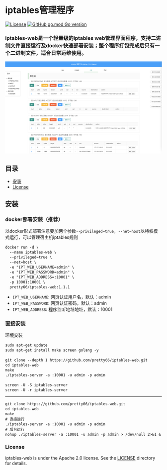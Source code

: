 # iptables管理程序
[![License](https://img.shields.io/badge/License-Apache%202.0-blue.svg)](https://opensource.org/licenses/Apache-2.0) [![GitHub go.mod Go version](https://img.shields.io/github/go-mod/go-version/pretty66/iptables-web)](https://github.com/pretty66/iptables-web/blob/master/go.mod)
### iptables-web是一个轻量级的iptables web管理界面程序，支持二进制文件直接运行及docker快速部署安装；整个程序打包完成后只有一个二进制文件，适合日常运维使用。
![web](./docs/iptables-web.png)

## 目录
- [安装](#安装)
- [License](#License)

## 安装
### docker部署安装（推荐）
以docker形式部署注意要加两个参数`--privileged=true`，`--net=host`以特权模式运行，可以管理宿主机iptables规则
```shell
docker run -d \
  --name iptables-web \
  --privileged=true \
  --net=host \
  -e "IPT_WEB_USERNAME=admin" \
  -e "IPT_WEB_PASSWORD=admin" \
  -e "IPT_WEB_ADDRESS=:10001" \
  -p 10001:10001 \
  pretty66/iptables-web:1.1.1 
```
- `IPT_WEB_USERNAME`: 网页认证用户名，默认：admin
- `IPT_WEB_PASSWORD`: 网页认证密码，默认：admin
- `IPT_WEB_ADDRESS`: 程序监听地址地址，默认：10001

### 直接安装

环境安装

```shell
sudo apt-get update
sudo apt-get install make screen golang -y

git clone --depth 1 https://github.com/pretty66/iptables-web.git
cd iptables-web
make
./iptables-server -a :10001 -u admin -p admin

screen -U -S iptables-server
screen -U -r iptables-server
```
---
```shell
git clone https://github.com/pretty66/iptables-web.git
cd iptables-web
make
# 直接运行
./iptables-server -a :10001 -u admin -p admin
# 后台运行
nohup ./iptables-server -a :10001 -u admin -p admin > /dev/null 2>&1 &
```

### License

iptables-web is under the Apache 2.0 license. See the [LICENSE](./LICENSE) directory for details.
